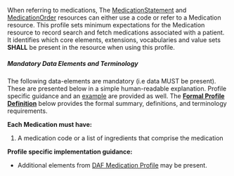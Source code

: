 When referring to medications, The [MedicationStatement] and [MedicationOrder] resources can either use a code or refer to a Medication resource.  This profile sets minimum expectations for the Medication resource to record search and fetch medications associated with a patient. It identifies which core elements, extensions, vocabularies and value sets **SHALL** be present in the resource when using this profile.


##### Mandatory Data Elements and Terminology


The following data-elements are mandatory (i.e data MUST be present). These are presented below in a simple human-readable explanation.  Profile specific guidance and an [example](#example) are provided as well.  The [**Formal Profile Definition**](#profile) below provides the  formal summary, definitions, and  terminology requirements.  

**Each Medication must have:**

1.  A medication code or a list of ingredients that comprise the medication


**Profile specific implementation guidance:**
 
* Additional elements from [DAF Medication Profile](daf-Medication.html) may be present.

[MedicationStatement]:daf-core-medicationstatement.html
 [MedicationOrder]: daf-core-medicationorder.html
